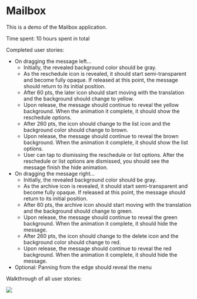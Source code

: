 Mailbox
========

This is a demo of the Mailbox application.

Time spent: 10 hours spent in total

Completed user stories:

* On dragging the message left...
   * Initially, the revealed background color should be gray.
   * As the reschedule icon is revealed, it should start semi-transparent and become fully opaque. If released at this point, the message should return to its initial position.
   * After 60 pts, the later icon should start moving with the translation and the background should change to yellow.
   * Upon release, the message should continue to reveal the yellow background. When the animation it complete, it should show the reschedule options.
   * After 260 pts, the icon should change to the list icon and the background color should change to brown.
   * Upon release, the message should continue to reveal the brown background. When the animation it complete, it should show the list options.
   * User can tap to dismissing the reschedule or list options. After the reschedule or list options are dismissed, you should see the message finish the hide animation.
* On dragging the message right...
   * Initially, the revealed background color should be gray.
   * As the archive icon is revealed, it should start semi-transparent and become fully opaque. If released at this point, the message should return to its initial position.
   * After 60 pts, the archive icon should start moving with the translation and the background should change to green.
   * Upon release, the message should continue to reveal the green background. When the animation it complete, it should hide the message.
   * After 260 pts, the icon should change to the delete icon and the background color should change to red.
   * Upon release, the message should continue to reveal the red background. When the animation it complete, it should hide the message.
* Optional: Panning from the edge should reveal the menu

Walkthrough of all user stories:

<img src="http://i.imgur.com/aWxgkx7.gif">
